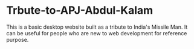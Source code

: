 # Trbute-to-APJ-Abdul-Kalam
This is a basic desktop website built as a tribute to India's Missile Man. It can be useful for people who are new to web development for reference purpose.
